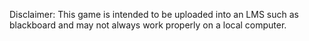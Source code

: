 ﻿Disclaimer: This game is intended to be uploaded into an LMS such as blackboard and may not always work properly on a local computer.

